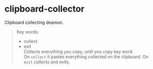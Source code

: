 # clipboard-collector
Clipboard collecting deamon.  
> Key words:  
> - collect  
> - exit  
Collects everything you copy, until you copy key word.  
On `collect` it pastes everything collected on the clipboard.
On `exit` collects and exits.